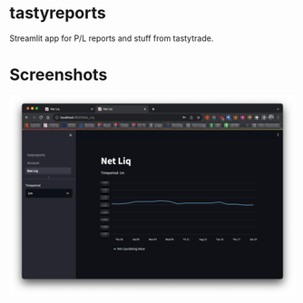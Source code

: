 # tastyreports

Streamlit app for P/L reports and stuff from tastytrade.

# Screenshots

![Net Liq Example](assets/netliq.png?raw=true "Net Liq Example")

